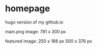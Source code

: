 # homepage
hugo version of my github.io

main.png image:
781 x 300 px

featured image:
250 x 188 px
500 x 376 px
